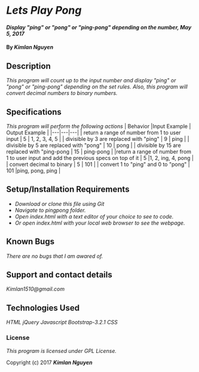 # _Lets Play Pong_

#### _Display "ping" or "pong" or "ping-pong" depending on the number, May 5, 2017_

#### By _**Kimlan Nguyen**_

## Description

_This program will count up to the input number and display "ping" or "pong" or "ping-pong" depending on the set rules. Also, this program will convert decimal numbers to binary numbers._

## Specifications
 _This program will perform the following actions_
 | Behavior  |Input Example   | Output Example  |
 |---|---|---|
 | return a range of number from 1 to user input  |  5 |  1, 2, 3, 4, 5 |
 |  divisible by 3 are replaced with "ping" | 9   | ping   |
 | divisible by 5 are replaced with "pong"  | 10  | pong  |
 | divisible by 15 are replaced with "ping-pong  | 15  | ping-pong  |
 |return a range of number from 1 to user input and add the previous specs on top of it   | 5  |1, 2, ing, 4, pong   |
 | convert decimal to binary  | 5  | 101  |
 | convert 1 to "ping" and 0 to "pong"  | 101  |ping, pong, ping   |
 
## Setup/Installation Requirements

* _Download or clone this file using Git_
* _Navigate to pingpong folder._
* _Open index.html with a text editor of your choice to see to code._
* _Or open index.html with your local web browser to see the webpage._

## Known Bugs

_There are no bugs that I am awared of._

## Support and contact details

_Kimlan1510@gmail.com_

## Technologies Used

_HTML_
_jQuery_
_Javascript_
_Bootstrap-3.2.1_
_CSS_

### License

*This program is licensed under GPL License.*

Copyright (c) 2017 **_Kimlan Nguyen_**
